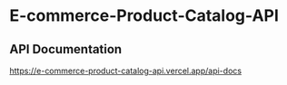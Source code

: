 # E-commerce-Product-Catalog-API

## API Documentation
<a>https://e-commerce-product-catalog-api.vercel.app/api-docs</a>

